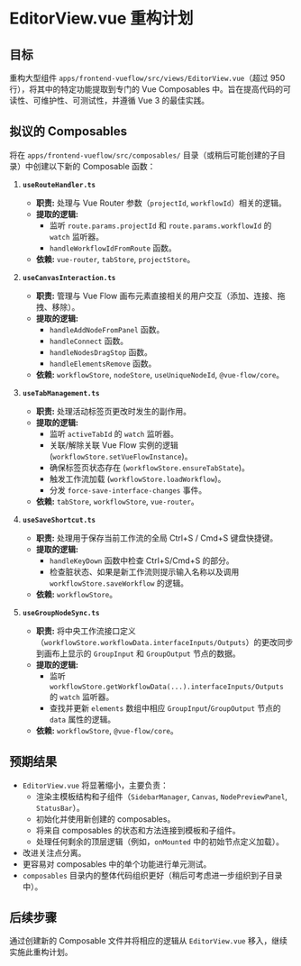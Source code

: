 # EditorView.vue 重构计划

## 目标

重构大型组件 `apps/frontend-vueflow/src/views/EditorView.vue`（超过 950 行），将其中的特定功能提取到专门的 Vue Composables 中。旨在提高代码的可读性、可维护性、可测试性，并遵循 Vue 3 的最佳实践。

## 拟议的 Composables

将在 `apps/frontend-vueflow/src/composables/` 目录（或稍后可能创建的子目录）中创建以下新的 Composable 函数：

1.  **`useRouteHandler.ts`**
    *   **职责:** 处理与 Vue Router 参数（`projectId`, `workflowId`）相关的逻辑。
    *   **提取的逻辑:**
        *   监听 `route.params.projectId` 和 `route.params.workflowId` 的 `watch` 监听器。
        *   `handleWorkflowIdFromRoute` 函数。
    *   **依赖:** `vue-router`, `tabStore`, `projectStore`。

2.  **`useCanvasInteraction.ts`**
    *   **职责:** 管理与 Vue Flow 画布元素直接相关的用户交互（添加、连接、拖拽、移除）。
    *   **提取的逻辑:**
        *   `handleAddNodeFromPanel` 函数。
        *   `handleConnect` 函数。
        *   `handleNodesDragStop` 函数。
        *   `handleElementsRemove` 函数。
    *   **依赖:** `workflowStore`, `nodeStore`, `useUniqueNodeId`, `@vue-flow/core`。

3.  **`useTabManagement.ts`**
    *   **职责:** 处理活动标签页更改时发生的副作用。
    *   **提取的逻辑:**
        *   监听 `activeTabId` 的 `watch` 监听器。
        *   关联/解除关联 Vue Flow 实例的逻辑 (`workflowStore.setVueFlowInstance`)。
        *   确保标签页状态存在 (`workflowStore.ensureTabState`)。
        *   触发工作流加载 (`workflowStore.loadWorkflow`)。
        *   分发 `force-save-interface-changes` 事件。
    *   **依赖:** `tabStore`, `workflowStore`, `vue-router`。

4.  **`useSaveShortcut.ts`**
    *   **职责:** 处理用于保存当前工作流的全局 Ctrl+S / Cmd+S 键盘快捷键。
    *   **提取的逻辑:**
        *   `handleKeyDown` 函数中检查 Ctrl+S/Cmd+S 的部分。
        *   检查脏状态、如果是新工作流则提示输入名称以及调用 `workflowStore.saveWorkflow` 的逻辑。
    *   **依赖:** `workflowStore`。

5.  **`useGroupNodeSync.ts`**
    *   **职责:** 将中央工作流接口定义（`workflowStore.workflowData.interfaceInputs/Outputs`）的更改同步到画布上显示的 `GroupInput` 和 `GroupOutput` 节点的数据。
    *   **提取的逻辑:**
        *   监听 `workflowStore.getWorkflowData(...).interfaceInputs/Outputs` 的 `watch` 监听器。
        *   查找并更新 `elements` 数组中相应 `GroupInput`/`GroupOutput` 节点的 `data` 属性的逻辑。
    *   **依赖:** `workflowStore`, `@vue-flow/core`。

## 预期结果

*   `EditorView.vue` 将显著缩小，主要负责：
    *   渲染主模板结构和子组件（`SidebarManager`, `Canvas`, `NodePreviewPanel`, `StatusBar`）。
    *   初始化并使用新创建的 composables。
    *   将来自 composables 的状态和方法连接到模板和子组件。
    *   处理任何剩余的顶层逻辑（例如，`onMounted` 中的初始节点定义加载）。
*   改进关注点分离。
*   更容易对 composables 中的单个功能进行单元测试。
*   `composables` 目录内的整体代码组织更好（稍后可考虑进一步组织到子目录中）。

## 后续步骤

通过创建新的 Composable 文件并将相应的逻辑从 `EditorView.vue` 移入，继续实施此重构计划。